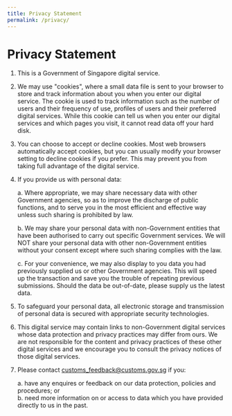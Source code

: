 ```yaml
---
title: Privacy Statement
permalink: /privacy/
---
```


# Privacy Statement

1.	This is a Government of Singapore digital service.

2.	We may use "cookies", where a small data file is sent to your browser to store and track information about you when you enter our digital service. The cookie is used to track information such as the number of users and their frequency of use, profiles of users and their preferred digital services. While this cookie can tell us when you enter our digital services and which pages you visit, it cannot read data off your hard disk.

3.	You can choose to accept or decline cookies. Most web browsers automatically accept cookies, but you can usually modify your browser setting to decline cookies if you prefer. This may prevent you from taking full advantage of the digital service. 

4.	If you provide us with personal data:

    a.  Where appropriate, we may share necessary data with other Government agencies, so as to improve the discharge of public functions, and to serve you in the most efficient and effective way unless such sharing is prohibited by law.<br>

    b.  We may share your personal data with non-Government entities that have been authorised to carry out specific Government services. We will NOT share your personal data with other non-Government entities without your consent except where such sharing complies with the law.<br>

    c.  For your convenience, we may also display to you data you had previously supplied us or other Government agencies.  This will speed up the transaction and save you the trouble of repeating previous submissions. Should the data be out-of-date, please supply us the latest data.<br>

5.	To safeguard your personal data, all electronic storage and transmission of personal data is secured with appropriate security technologies. 

6.	This digital service may contain links to non-Government digital services whose data protection and privacy practices may differ from ours.  We are not responsible for the content and privacy practices of these other digital services and we encourage you to consult the privacy notices of those digital services.

7.	Please contact customs_feedback@customs.gov.sg if you:

    a.  have any enquires or feedback on our data protection, policies and procedures; or <br> 
    b.  need more information on or access to data which you have provided directly to us in the past.




